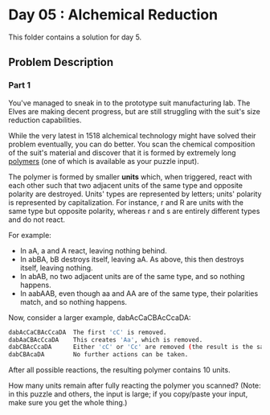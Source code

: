 # Day 05 : Alchemical Reduction

This folder contains a solution for day 5.

## Problem Description

### Part 1

You've managed to sneak in to the prototype suit manufacturing lab. The Elves are making decent progress, but are still struggling with the suit's size reduction capabilities.

While the very latest in 1518 alchemical technology might have solved their problem eventually, you can do better. You scan the chemical composition of the suit's material and discover that it is formed by extremely long [polymers](https://en.wikipedia.org/wiki/Polymer) (one of which is available as your puzzle input).

The polymer is formed by smaller **units** which, when triggered, react with each other such that two adjacent units of the same type and opposite polarity are destroyed. Units' types are represented by letters; units' polarity is represented by capitalization. For instance, r and R are units with the same type but opposite polarity, whereas r and s are entirely different types and do not react.

For example:

  * In aA, a and A react, leaving nothing behind.
  * In abBA, bB destroys itself, leaving aA. As above, this then destroys itself, leaving nothing.
  * In abAB, no two adjacent units are of the same type, and so nothing happens.
  * In aabAAB, even though aa and AA are of the same type, their polarities match, and so nothing happens.

Now, consider a larger example, dabAcCaCBAcCcaDA:

```bash
dabAcCaCBAcCcaDA  The first 'cC' is removed.
dabAaCBAcCcaDA    This creates 'Aa', which is removed.
dabCBAcCcaDA      Either 'cC' or 'Cc' are removed (the result is the same).
dabCBAcaDA        No further actions can be taken.
```

After all possible reactions, the resulting polymer contains 10 units.

How many units remain after fully reacting the polymer you scanned? (Note: in this puzzle and others, the input is large; if you copy/paste your input, make sure you get the whole thing.)
